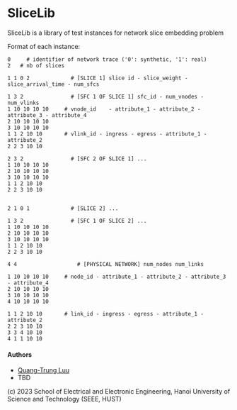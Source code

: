 # SliceLib
SliceLib is a library of test instances for network slice embedding problem


Format of each instance:

```
0	  # identifier of network trace ('0': synthetic, '1': real)
2 	# nb of slices

1 1 0 2			    # [SLICE 1] slice id - slice_weight - slice_arrival_time - num_sfcs

1 3 2  			    # [SFC 1 OF SLICE 1] sfc_id - num_vnodes - num_vlinks
1 10 10 10 10	  # vnode_id	- attribute_1 - attribute_2 - attribute_3 - attribute_4
2 10 10 10 10
3 10 10 10 10
1 1	2 10 10		  # vlink_id - ingress - egress - attribute_1 - attribute_2
2 2	3 10 10

2 3 2  			    # [SFC 2 OF SLICE 1] ...
1 10 10 10 10	
2 10 10 10 10
3 10 10 10 10
1 1	2 10 10		
2 2	3 10 10


2 1 0 1			    # [SLICE 2] ...

1 3 2  			    # [SFC 1 OF SLICE 2] ...
1 10 10 10 10	
2 10 10 10 10
3 10 10 10 10
1 1	2 10 10		
2 2	3 10 10

4 4				      # [PHYSICAL NETWORK] num_nodes num_links

1 10 10 10 10	  # node_id - attribute_1 - attribute_2 - attribute_3	- attribute_4	
2 10 10 10 10
3 10 10 10 10
4 10 10 10 10

1 1	2 10 10		  # link_id - ingress - egress - attribute_1 - attribute_2
2 2	3 10 10
3 3	4 10 10
4 1	1 10 10

```


#### Authors
* [Quang-Trung Luu](https://luuquangtrung.github.io/)
* TBD

(c) 2023 School of Electrical and Electronic Engineering, Hanoi University of Science and Technology (SEEE, HUST)
